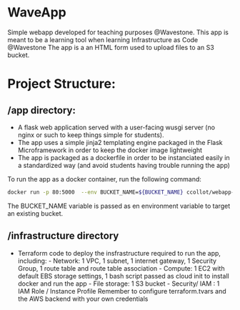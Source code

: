# WaveApp
Simple webapp developed for teaching purposes @Wavestone.
This app is meant to be a learning tool when learning Infrastructure as Code @Wavestone
The app is a an HTML form used to upload files to an S3 bucket.

# Project Structure:
## /app directory:
- A flask web application served with a user-facing wusgi server (no nginx or such to keep things simple for students).
- The app uses a simple jinja2 templating engine packaged in  the Flask Microframework in order to keep the docker image lightweight
- The app is packaged as a dockerfile in order to be instanciated easily in a standardized way (and avoid students having trouble running the app)

To run the app as a docker container, run the following command:

```sh
docker run -p 80:5000  --env BUCKET_NAME=${BUCKET_NAME} ccollot/webapp-formation
```
The BUCKET_NAME variable is passed as en environment variable to target an existing bucket.
## /infrastructure directory
- Terraform code to deploy the insfrastructure required to run the app, including:
        - Network: 1 VPC, 1 subnet, 1 internet gateway, 1 Security Group, 1 route table and route table association
        - Compute: 1 EC2 with default EBS storage settings, 1 bash script passed as cloud init to install docker and run the app
        - File storage: 1 S3 bucket
        - Security/ IAM : 1 IAM Role / Instance Profile 
Remember to configure terraform.tvars and the AWS backend with your own credentials